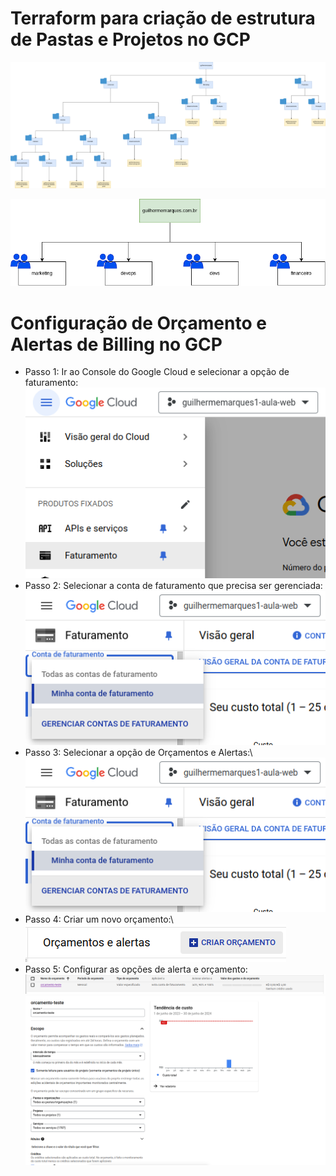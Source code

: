 # Terraform para criação de estrutura de Pastas e Projetos no GCP

![Estrutura da Organização](https://github.com/GuilhermeMarques1/trilha-gcp-fundations-terraform-projetosfolders/blob/master/Desenho%20Organiza%C3%A7%C3%A3o%20de%20Pastas%20e%20Projetos%20e%20Grupos%20de%20Acessos%20na%20GCP.drawio.png?raw=true)

![Organização de Grupos](https://github.com/GuilhermeMarques1/trilha-gcp-fundations-terraform-projetosfolders/blob/master/Desenho%20Organiza%C3%A7%C3%A3o%20de%20Pastas%20e%20Projetos%20e%20Grupos%20de%20Acessos%20na%20GCP-organiza%C3%A7%C3%A3o_grupos.drawio.png?raw=true)


# Configuração de Orçamento e Alertas de Billing no GCP
  - Passo 1: Ir ao Console do Google Cloud e selecionar a opção de faturamento: ![Faturamento](https://github.com/GuilhermeMarques1/trilha-gcp-fundations-terraform-projetosfolders/blob/master/orcamento/Screenshot%20from%202024-06-25%2009-46-42.png?raw=true)
  - Passo 2: Selecionar a conta de faturamento que precisa ser gerenciada: ![Conta de Faturamento](https://github.com/GuilhermeMarques1/trilha-gcp-fundations-terraform-projetosfolders/blob/master/orcamento/Screenshot%20from%202024-06-25%2009-47-06.png?raw=true)
  - Passo 3: Selecionar a opção de Orçamentos e Alertas:\ ![Orçamentos e Alertas](https://github.com/GuilhermeMarques1/trilha-gcp-fundations-terraform-projetosfolders/blob/master/orcamento/Screenshot%20from%202024-06-25%2009-47-06.png?raw=true)
  - Passo 4: Criar um novo orçamento:\ ![Criar novo orçamento](https://github.com/GuilhermeMarques1/trilha-gcp-fundations-terraform-projetosfolders/blob/master/orcamento/Screenshot%20from%202024-06-25%2009-47-48.png?raw=true)
  - Passo 5: Configurar as opções de alerta e orçamento: ![Orçamento](https://github.com/GuilhermeMarques1/trilha-gcp-fundations-terraform-projetosfolders/blob/master/orcamento/Screenshot%20from%202024-06-25%2009-48-00.png?raw=true) ![Configurações](https://github.com/GuilhermeMarques1/trilha-gcp-fundations-terraform-projetosfolders/blob/master/orcamento/Screenshot%20from%202024-06-25%2009-48-23.png?raw=true)
